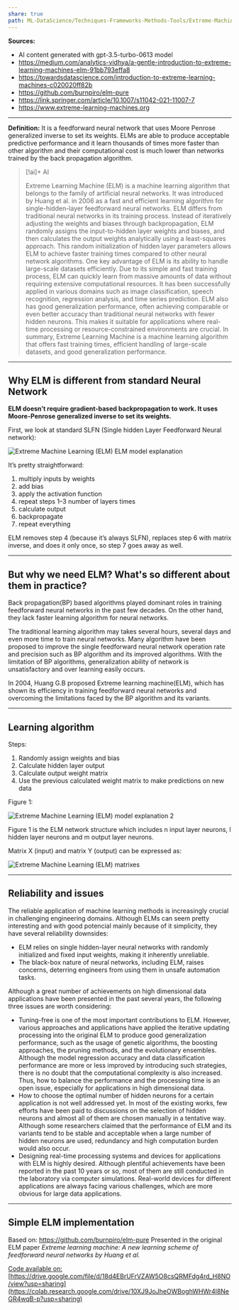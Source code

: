 ```yaml
---
share: true
path: ML-DataScience/Techniques-Frameworks-Methods-Tools/Extreme-Machine-Learning-(ELM)
---
```


**Sources:**
- AI content generated with gpt-3.5-turbo-0613 model
- https://medium.com/analytics-vidhya/a-gentle-introduction-to-extreme-learning-machines-elm-91bb793effa8
- https://towardsdatascience.com/introduction-to-extreme-learning-machines-c020020ff82b
- https://github.com/burnpiro/elm-pure
- https://link.springer.com/article/10.1007/s11042-021-11007-7
- https://www.extreme-learning-machines.org

---

**Definition:** 
It is a feedforward neural network that uses Moore Penrose generalized inverse to set its weights. ELMs are able to produce acceptable predictive performance and it learn thousands of times more faster than other algorithm and their computational cost is much lower than networks trained by the back propagation algorithm.

> [!ai]+ AI
>
> Extreme Learning Machine (ELM) is a machine learning algorithm that belongs to the family of artificial neural networks. It was introduced by Huang et al. in 2006 as a fast and efficient learning algorithm for single-hidden-layer feedforward neural networks.
> ELM differs from traditional neural networks in its training process. Instead of iteratively adjusting the weights and biases through backpropagation, ELM randomly assigns the input-to-hidden layer weights and biases, and then calculates the output weights analytically using a least-squares approach. This random initialization of hidden layer parameters allows ELM to achieve faster training times compared to other neural network algorithms.
> One key advantage of ELM is its ability to handle large-scale datasets efficiently. Due to its simple and fast training process, ELM can quickly learn from massive amounts of data without requiring extensive computational resources. It has been successfully applied in various domains such as image classification, speech recognition, regression analysis, and time series prediction.
> ELM also has good generalization performance, often achieving comparable or even better accuracy than traditional neural networks with fewer hidden neurons. This makes it suitable for applications where real-time processing or resource-constrained environments are crucial.
> In summary, Extreme Learning Machine is a machine learning algorithm that offers fast training times, efficient handling of large-scale datasets, and good generalization performance.

---
## Why ELM is different from standard Neural Network

**ELM doesn’t require gradient-based backpropagation to work. It uses Moore-Penrose generalized inverse to set its weights.**

First, we look at standard SLFN (Single hidden Layer Feedforward Neural network):

![Extreme Machine Learning (ELM)   ELM model explanation](https://i.imgur.com/p1Sa9Eb.png)

It’s pretty straightforward:
1. multiply inputs by weights
2. add bias
3. apply the activation function
4. repeat steps 1–3 number of layers times
5. calculate output
6. backpropagate
7. repeat everything

ELM removes step 4 (because it’s always SLFN), replaces step 6 with matrix inverse, and does it only once, so step 7 goes away as well.

---
## But why we need ELM? What's so different about them in practice?

Back propagation(BP) based algorithms played dominant roles in training feedforward neural networks in the past few decades. On the other hand, they lack faster learning algorithm for neural networks. 

The traditional learning algorithm may takes several hours, several days and even more time to train neural networks. Many algorithm have been proposed to improve the single feedforward neural network operation rate and precision such as BP algorithm and its improved algorithms. With the limitation of BP algorithms, generalization ability of network is unsatisfactory and over learning easily occurs. 

In 2004, Huang G.B proposed Extreme learning machine(ELM), which has shown its efficiency in training feedforward neural networks and overcoming the limitations faced by the BP algorithm and its variants.

---
## Learning algorithm

Steps:
1. Randomly assign weights and bias
2. Calculate hidden layer output
3. Calculate output weight matrix
4. Use the previous calculated weight matrix to make predictions on new data

Figure 1:

![Extreme Machine Learning (ELM)   model explanation 2](https://i.imgur.com/OitGWw4.png)

Figure 1 is the ELM network structure which includes n input layer neurons, l hidden layer neurons and m output layer neurons. 

Matrix X (input) and matrix Y (output) can be expressed as:

![Extreme Machine Learning (ELM)   matrixes](https://i.imgur.com/iE62Lpy.png)

---
## Reliability and issues

The reliable application of machine learning methods is increasingly crucial in challenging engineering domains. Although ELMs can seem pretty interesting and with good potencial mainly because of it simplicity, they have several reliability downsides:
- ELM relies on single hidden-layer neural networks with randomly initialized and fixed input weights, making it inherently unreliable.
- The black-box nature of neural networks, including ELM, raises concerns, deterring engineers from using them in unsafe automation tasks.

Although a great number of achievements on high dimensional data applications have been presented in the past several years, the following three issues are worth considering:
- Tuning-free is one of the most important contributions to ELM. However, various approaches and applications have applied the iterative updating processing into the original ELM to produce good generalization performance, such as the usage of genetic algorithms, the boosting approaches, the pruning methods, and the evolutionary ensembles. Although the model regression accuracy and data classification performance are more or less improved by introducing such strategies, there is no doubt that the computational complexity is also increased. Thus, how to balance the performance and the processing time is an open issue, especially for applications in high dimensional data.
- How to choose the optimal number of hidden neurons for a certain application is not well addressed yet. In most of the existing works, few efforts have been paid to discussions on the selection of hidden neurons and almost all of them are chosen manually in a tentative way. Although some researchers claimed that the performance of ELM and its variants tend to be stable and acceptable when a large number of hidden neurons are used, redundancy and high computation burden would also occur.
- Designing real-time processing systems and devices for applications with ELM is highly desired. Although plentiful achievements have been reported in the past 10 years or so, most of them are still conducted in the laboratory via computer simulations. Real-world devices for different applications are always facing various challenges, which are more obvious for large data applications.

---
## Simple ELM implementation

Based on: https://github.com/burnpiro/elm-pure
Presented in the original ELM paper *Extreme learning machine: A new learning scheme of feedforward neural networks by Huang et al.* 


<ins>Code available on:</ins> 
	[https://drive.google.com/file/d/18d4EBrUFrVZAW5O8csQRMFdg4rd_H8NO/view?usp=sharing](https://colab.research.google.com/drive/10XJ9JoJheOWBoghWHWr4l8NeGR4wqB-p?usp=sharing)